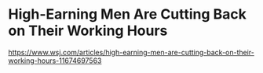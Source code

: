 # High-Earning Men Are Cutting Back on Their Working Hours 
 <https://www.wsj.com/articles/high-earning-men-are-cutting-back-on-their-working-hours-11674697563>
